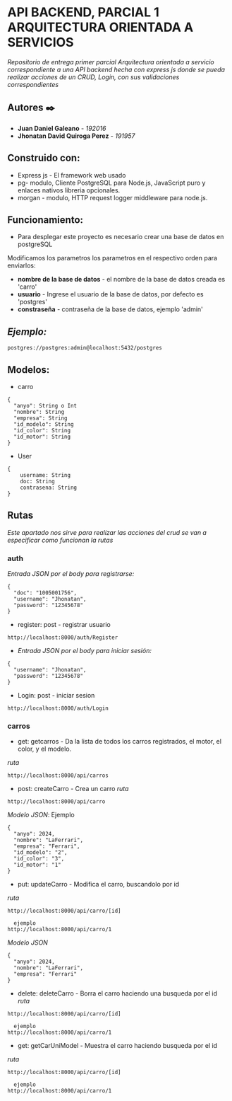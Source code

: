 # API BACKEND, PARCIAL 1 ARQUITECTURA ORIENTADA A SERVICIOS

_Repositorio de entrega primer parcial Arquitectura orientada a servicio correspondiente a una API backend hecha con express js donde se pueda realizar acciones de un CRUD, Login, con sus validaciones correspondientes_

## Autores ✒️

- **Juan Daniel Galeano** - _192016_
- **Jhonatan David Quiroga Perez** - _191957_

## Construido con:

- Express js - El framework web usado
- pg- modulo, Cliente PostgreSQL para Node.js, JavaScript puro y enlaces nativos libreria opcionales.
- morgan - modulo, HTTP request logger middleware para node.js.

## Funcionamiento:

- Para desplegar este proyecto es necesario crear una base de datos en postgreSQL

Modificamos los parametros los parametros en el respectivo orden para enviarlos:

- **nombre de la base de datos** - el nombre de la base de datos creada es 'carro'
- **usuario** - Ingrese el usuario de la base de datos, por defecto es 'postgres'
- **constraseña** - contraseña de la base de datos, ejemplo 'admin'

## _Ejemplo:_

```
postgres://postgres:admin@localhost:5432/postgres
```

## Modelos:

- carro

```
{
  "anyo": String o Int
  "nombre": String
  "empresa": String
  "id_modelo": String
  "id_color": String
  "id_motor": String
}
```

- User

```
{
    username: String
    doc: String
    contrasena: String
}
```

## Rutas

_Este apartado nos sirve para realizar las acciones del crud se van a especificar como funcionan la rutas_

### auth

_Entrada JSON por el body para registrarse:_

```
{
  "doc": "1005001756",
  "username": "Jhonatan",
  "password": "12345678"
}

```

- register: post - registrar usuario

```
http://localhost:8000/auth/Register

```

- _Entrada JSON por el body para iniciar sesión:_

```
{
  "username": "Jhonatan",
  "password": "12345678"
}
```

- Login: post - iniciar sesion

```
http://localhost:8000/auth/Login
```

### carros

- get: getcarros - Da la lista de todos los carros registrados, el motor, el color, y el modelo.

_ruta_

```
http://localhost:8000/api/carros
```

- post: createCarro - Crea un carro
  _ruta_

```
http://localhost:8000/api/carro
```

_Modelo JSON_: Ejemplo

```
{
  "anyo": 2024,
  "nombre": "LaFerrari",
  "empresa": "Ferrari",
  "id_modelo": "2",
  "id_color": "3",
  "id_motor": "1"
}
```

- put: updateCarro - Modifica el carro, buscandolo por id

_ruta_

```
http://localhost:8000/api/carro/[id]

  ejemplo
http://localhost:8000/api/carro/1
```

_Modelo JSON_

```
{
  "anyo": 2024,
  "nombre": "LaFerrari",
  "empresa": "Ferrari"
}
```

- delete: deleteCarro - Borra el carro haciendo una busqueda por el id
  _ruta_

```
http://localhost:8000/api/carro/[id]

  ejemplo
http://localhost:8000/api/carro/1
```

- get: getCarUniModel - Muestra el carro haciendo busqueda por el id

_ruta_

```
http://localhost:8000/api/carro/[id]

  ejemplo
http://localhost:8000/api/carro/1
```
